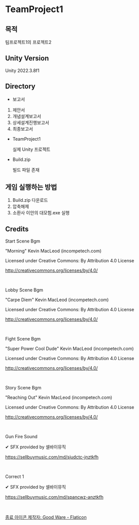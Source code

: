 # TeamProject1

## 목적

팀프로젝트1의 프로젝트2

## Unity Version

Unity 2022.3.8f1

## Directory

- 보고서
1. 제안서
2. 개념설계보고서
3. 상세설계진행보고서
4. 최종보고서

- TeamProject1

  실제 Unity 프로젝트

- Build.zip

  빌드 파일 존재

## 게임 실행하는 방법

1. Build.zip 다운로드
2. 압축해제
3. 소환사 이안의 대모험.exe 실행

## Credits

Start Scene Bgm

"Morning" Kevin MacLeod (incompetech.com)

Licensed under Creative Commons: By Attribution 4.0 License

http://creativecommons.org/licenses/by/4.0/

<br/>

Lobby Scene Bgm

"Carpe Diem" Kevin MacLeod (incompetech.com)

Licensed under Creative Commons: By Attribution 4.0 License

http://creativecommons.org/licenses/by/4.0/

<br/>

Fight Scene Bgm

"Super Power Cool Dude" Kevin MacLeod (incompetech.com)

Licensed under Creative Commons: By Attribution 4.0 License

http://creativecommons.org/licenses/by/4.0/

<br/>

Story Scene Bgm

"Reaching Out" Kevin MacLeod (incompetech.com)

Licensed under Creative Commons: By Attribution 4.0 License

http://creativecommons.org/licenses/by/4.0/

<br/>

Gun Fire Sound

✔ SFX provided by 셀바이뮤직

https://sellbuymusic.com/md/sjudctc-jnztkfh

<br/>

Correct 1

✔ SFX provided by 셀바이뮤직

https://sellbuymusic.com/md/spancwz-anztkfh

<br/>

<a href="https://www.flaticon.com/kr/free-icons/" title="종료 아이콘">종료 아이콘  제작자: Good Ware - Flaticon</a>
